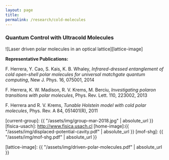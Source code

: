 ```yaml
---
layout: page
title:
permalink: /research/cold-molecules
---
```


### Quantum Control with Ultracold Molecules

![Laser driven polar molecules in an optical lattice][lattice-image]


**Representative Publications:**

F. Herrera, Y. Cao, S. Kais, K. B. Whaley, *Infrared-dressed entanglement of cold open-shell polar molecules for universal matchgate quantum computing*, New J. Phys. 16, 075001, 2014

F. Herrera, K. W. Madison, R. V. Krems, M. Berciu, *Investigating polaron transitions with polar molecules*, Phys. Rev. Lett. 110, 223002, 2013 

F. Herrera and R. V. Krems, *Tunable Holstein model with cold polar molecules*, Phys. Rev. A 84, 051401(R), 2011


 
[current-group]: {{ "/assets/img/group-mar-2018.jpg" | absolute_url }}
[fisica-usach]: http://www.fisica.usach.cl
[home-image]:{{ "/assets/img/displaced-potential-cavity.pdf" | absolute_url }} 
[mof-shg]: {{ "/assets/img/mof-shg.pdf" | absolute_url }} 

[lattice-image]: {{ "/assets/img/driven-polar-molecules.pdf" | absolute_url }} 
